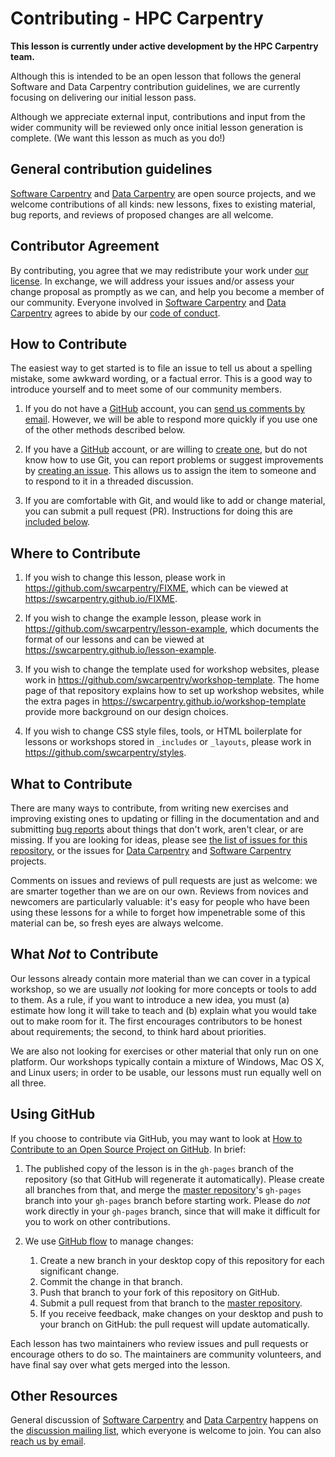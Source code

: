 # Contributing - HPC Carpentry

**This lesson is currently under active development by the HPC Carpentry team.**

Although this is intended to be an open lesson that follows the general Software and Data Carpentry
contribution guidelines, we are currently focusing on delivering our initial lesson pass.

Although we appreciate external input, contributions and input from the wider community will be
reviewed only once initial lesson generation is complete. (We want this lesson as much as you do!)

## General contribution guidelines

[Software Carpentry][swc-site] and [Data Carpentry][dc-site] are open source projects, and we
welcome contributions of all kinds: new lessons, fixes to existing material, bug reports, and
reviews of proposed changes are all welcome.

## Contributor Agreement

By contributing, you agree that we may redistribute your work under [our license](LICENSE.md). In
exchange, we will address your issues and/or assess your change proposal as promptly as we can, and
help you become a member of our community. Everyone involved in [Software Carpentry][swc-site] and
[Data Carpentry][dc-site] agrees to abide by our [code of conduct](CONDUCT.md).

## How to Contribute

The easiest way to get started is to file an issue to tell us about a spelling mistake, some awkward
wording, or a factual error. This is a good way to introduce yourself and to meet some of our
community members.

1.  If you do not have a [GitHub][github] account, you can [send us comments by email][contact].
    However, we will be able to respond more quickly if you use one of the other methods described
    below.

2.  If you have a [GitHub][github] account, or are willing to [create one][github-join], but do not
    know how to use Git, you can report problems or suggest improvements by
    [creating an issue][issues]. This allows us to assign the item to someone and to respond to it
    in a threaded discussion.

3.  If you are comfortable with Git, and would like to add or change material, you can submit a pull
    request (PR). Instructions for doing this are [included below](#using-github).

## Where to Contribute

1.  If you wish to change this lesson, please work in <https://github.com/swcarpentry/FIXME>, which
    can be viewed at <https://swcarpentry.github.io/FIXME>.

2.  If you wish to change the example lesson, please work in
    <https://github.com/swcarpentry/lesson-example>, which documents the format of our lessons and
    can be viewed at <https://swcarpentry.github.io/lesson-example>.

3.  If you wish to change the template used for workshop websites, please work in
    <https://github.com/swcarpentry/workshop-template>. The home page of that repository explains
    how to set up workshop websites, while the extra pages in
    <https://swcarpentry.github.io/workshop-template> provide more background on our design choices.

4.  If you wish to change CSS style files, tools, or HTML boilerplate for lessons or workshops
    stored in `_includes` or `_layouts`, please work in <https://github.com/swcarpentry/styles>.

## What to Contribute

There are many ways to contribute, from writing new exercises and improving existing ones to
updating or filling in the documentation and and submitting [bug reports][issues] about things that
don't work, aren't clear, or are missing. If you are looking for ideas, please see
[the list of issues for this repository][issues], or the issues for [Data Carpentry][dc-issues] and
[Software Carpentry][swc-issues] projects.

Comments on issues and reviews of pull requests are just as welcome: we are smarter together than we
are on our own. Reviews from novices and newcomers are particularly valuable: it's easy for people
who have been using these lessons for a while to forget how impenetrable some of this material can
be, so fresh eyes are always welcome.

## What *Not* to Contribute

Our lessons already contain more material than we can cover in a typical workshop, so we are usually
*not* looking for more concepts or tools to add to them. As a rule, if you want to introduce a new
idea, you must (a) estimate how long it will take to teach and (b) explain what you would take out
to make room for it. The first encourages contributors to be honest about requirements; the second,
to think hard about priorities.

We are also not looking for exercises or other material that only run on one platform. Our workshops
typically contain a mixture of Windows, Mac OS X, and Linux users; in order to be usable, our
lessons must run equally well on all three.

## Using GitHub

If you choose to contribute via GitHub, you may want to look at
[How to Contribute to an Open Source Project on GitHub][how-contribute]. In brief:

1.  The published copy of the lesson is in the `gh-pages` branch of the repository (so that GitHub
    will regenerate it automatically). Please create all branches from that, and merge the
    [master repository][repo]'s `gh-pages` branch into your `gh-pages` branch before starting work.
    Please do *not* work directly in your `gh-pages` branch, since that will make it difficult for
    you to work on other contributions.

2.  We use [GitHub flow][github-flow] to manage changes:
    1.  Create a new branch in your desktop copy of this repository for each significant change.
    2.  Commit the change in that branch.
    3.  Push that branch to your fork of this repository on GitHub.
    4.  Submit a pull request from that branch to the [master repository][repo].
    5.  If you receive feedback, make changes on your desktop and push to your branch on GitHub: the
        pull request will update automatically.

Each lesson has two maintainers who review issues and pull requests or encourage others to do so.
The maintainers are community volunteers, and have final say over what gets merged into the lesson.

## Other Resources

General discussion of [Software Carpentry][swc-site] and [Data Carpentry][dc-site] happens on the
[discussion mailing list][discuss-list], which everyone is welcome to join. You can also
[reach us by email][contact].

[contact]: mailto:admin@software-carpentry.org
[dc-issues]: https://github.com/issues?q=user%3Adatacarpentry
[dc-lessons]: http://datacarpentry.org/lessons/
[dc-site]: http://datacarpentry.org/
[discuss-list]: http://lists.software-carpentry.org/listinfo/discuss
[github]: http://github.com
[github-flow]: https://guides.github.com/introduction/flow/
[github-join]: https://github.com/join
[how-contribute]: https://egghead.io/series/how-to-contribute-to-an-open-source-project-on-github
[issues]: https://github.com/swcarpentry/FIXME/issues/
[repo]: https://github.com/swcarpentry/FIXME/
[swc-issues]: https://github.com/issues?q=user%3Aswcarpentry
[swc-lessons]: http://software-carpentry.org/lessons/
[swc-site]: http://software-carpentry.org/
